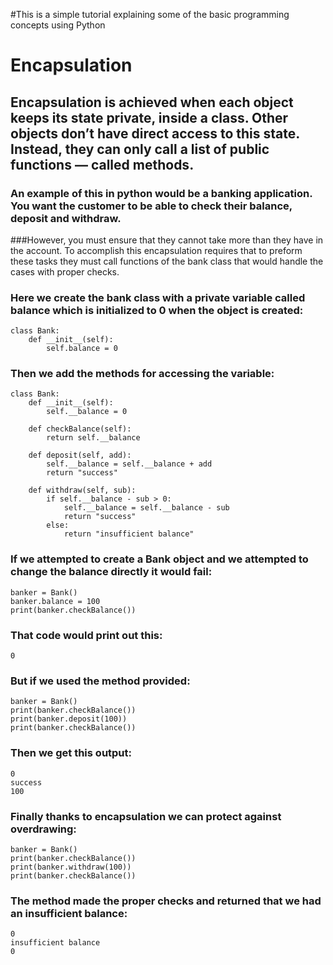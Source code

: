 #This is a simple tutorial explaining some of the basic programming concepts using Python 
# Encapsulation
## Encapsulation is achieved when each object keeps its state private, inside a class. Other objects don’t have direct access to this state. Instead, they can only call a list of public functions — called methods.
### An example of this in python would be a banking application. You want the customer to be able to check their balance, deposit and withdraw. 
###However, you must ensure that they cannot take more than they have in the account. To accomplish this encapsulation requires that to preform these tasks they must call functions of the bank class that would handle the cases with proper checks.
### Here we create the bank class with a private variable called balance which is initialized to 0 when the object is created: 
```
class Bank:
    def __init__(self):
        self.balance = 0
```
### Then we add the methods for accessing the variable:
```
class Bank:
    def __init__(self):
        self.__balance = 0

    def checkBalance(self):
        return self.__balance

    def deposit(self, add):
        self.__balance = self.__balance + add
        return "success"

    def withdraw(self, sub):
        if self.__balance - sub > 0:
            self.__balance = self.__balance - sub
            return "success"
        else:
            return "insufficient balance"
```
### If we attempted to create a Bank object and we attempted to change the balance directly it would fail:
```
banker = Bank()
banker.balance = 100
print(banker.checkBalance())
```
### That code would print out this:
```
0
```
### But if we used the method provided:
```
banker = Bank()
print(banker.checkBalance())
print(banker.deposit(100))
print(banker.checkBalance())
```
### Then we get this output:
```
0
success
100
```
### Finally thanks to encapsulation we can protect against overdrawing:
```
banker = Bank()
print(banker.checkBalance())
print(banker.withdraw(100))
print(banker.checkBalance())
```
### The method made the proper checks and returned that we had an insufficient balance:
```
0
insufficient balance
0
```
